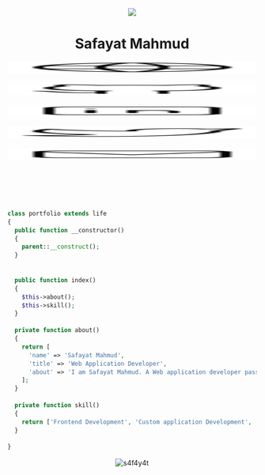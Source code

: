 <!---<p align="center">
<img align="center" src="https://user-images.githubusercontent.com/46479689/211733894-16daa637-25f9-432a-b7e1-0689c39aef5a.svg" height="350px" ></p>--->
<p align="center">
<img align="center" src="https://github.com/S4F4Y4T/S4F4Y4T/assets/46479689/aadfa982-cff2-4391-b711-8bd22b798a90" height="350px" ></p>
<!---<p align="center">
<img align="center" src="https://github.com/S4F4Y4T/S4F4Y4T/assets/46479689/c6768854-da64-4589-bf5c-e6471998e286" height="350px" >
</p>--->
<h1 align="center">
Safayat Mahmud
</h1>
<p align="center">
<a href="https://safay.at/">
<picture height="24">
<source height="24" media="(prefers-color-scheme: dark)" srcset="https://raw.githubusercontent.com/S4F4Y4T/S4F4Y4T/master/icons/globe-white.svg">
<source height="24" media="(prefers-color-scheme: light)" srcset="https://raw.githubusercontent.com/S4F4Y4T/S4F4Y4T/master/icons/globe.svg">
<img height="24" alt="Website" src="https://raw.githubusercontent.com/S4F4Y4T/S4F4Y4T/master/icons/globe.svg" width="100%">
</picture>
</a>&nbsp;&nbsp;
<a href="https://github.com/S4F4Y4T">
<picture height="24">
<source height="24" media="(prefers-color-scheme: dark)" srcset="https://raw.githubusercontent.com/S4F4Y4T/S4F4Y4T/master/icons/github-white.svg">
<source height="24" media="(prefers-color-scheme: light)" srcset="https://raw.githubusercontent.com/S4F4Y4T/S4F4Y4T/master/icons/github.svg">
<img height="24" alt="Github" src="https://raw.githubusercontent.com/S4F4Y4T/S4F4Y4T/master/icons/github.svg" width="100%">
</picture>
</a>&nbsp;&nbsp; 
<a href="https://www.linkedin.com/in/S4F4Y4T/">
<picture height="24">
<source height="24" media="(prefers-color-scheme: dark)" srcset="https://raw.githubusercontent.com/S4F4Y4T/S4F4Y4T/master/icons/linkedin-white.svg">
<source height="24" media="(prefers-color-scheme: light)" srcset="https://raw.githubusercontent.com/S4F4Y4T/S4F4Y4T/master/icons/linkedin.svg">
<img height="24" alt="Linkedin" src="https://raw.githubusercontent.com/S4F4Y4T/S4F4Y4T/master/icons/linkedin.svg" width="100%">
</picture>
</a>&nbsp;&nbsp;
<a href="https://twitter.com/S4F4Y4T">
<picture height="24">
<source height="24" media="(prefers-color-scheme: dark)" srcset="https://raw.githubusercontent.com/S4F4Y4T/S4F4Y4T/master/icons/twitter-white.svg">
<source height="24" media="(prefers-color-scheme: light)" srcset="https://raw.githubusercontent.com/S4F4Y4T/S4F4Y4T/master/icons/twitter.svg">
<img height="24" alt="Twitter" src="https://raw.githubusercontent.com/S4F4Y4T/S4F4Y4T/master/icons/twitter.svg" width="100%">
</picture>
</a>&nbsp;&nbsp;

<a href="mailto:safayat.me@gmail.com">
<picture height="24">
<source height="24" media="(prefers-color-scheme: dark)" srcset="https://raw.githubusercontent.com/S4F4Y4T/S4F4Y4T/master/icons/mail-white.svg">
<source height="24" media="(prefers-color-scheme: light)" srcset="https://raw.githubusercontent.com/S4F4Y4T/S4F4Y4T/master/icons/mail.svg">
<img height="24" alt="Mail" src="https://raw.githubusercontent.com/S4F4Y4T/S4F4Y4T/master/icons/mail.svg" width="100%">
</picture>
</a>&nbsp;&nbsp;
</p>


<br><br>

```php

class portfolio extends life
{
  public function __constructor()
  {
    parent::__construct();
  }


  public function index()
  {
    $this->about();
    $this->skill();
  }

  private function about()
  {
    return [
      'name' => 'Safayat Mahmud',
      'title' => 'Web Application Developer',
      'about' => 'I am Safayat Mahmud. A Web application developer passionate about creating scalable solutions that makes differences on the world. I specialize in assisting businesses in resolving their challenges through technology.'
    ];
  }

  private function skill()
  {
    return ['Frontend Development', 'Custom application Development', 'Database Design', 'API Development & Integration', 'Web Security', 'Deployment','html', 'css', 'javascript', 'PHP', 'mysql', 'json','codeigniter','bootstrap', 'Jquery', 'scss', 'ajax', 'laravel','git', 'npm', 'linux'];
  }
  
}


```

<p align="center"><img align="center" src="https://github-readme-stats.vercel.app/api/top-langs?username=s4f4y4t&show_icons=true&locale=en&layout=compact&theme=dark" alt="s4f4y4t" />
</p>


